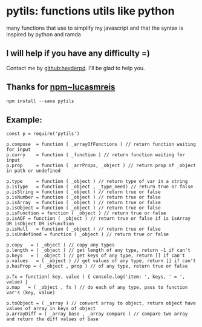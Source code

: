 # pytils: functions utils like python
many functions that use to simplify my javascript and that the syntax is inspired by python and ramda

## I will help if you have any difficulty =)
Contact me by [github:heyderpd](https://github.com/heyderpd). I'll be glad to help you.

## Thanks for [npm~lucasmreis](https://www.npmjs.com/~lucasmreis)
```javascript
npm install --save pytils
```

## Example:
```terminal
const p = require('pytils')

p.compose  = function ( _arrayOfFunctions ) // return function waiting for input
p.curry    = function ( _function ) // return function waiting for input
p.prop     = function ( _arrProps, _object ) // return prop of _object in path or undefined

p.type     = function ( _object ) // return type of var in a string
p.isType   = function ( _object , _type_need) // return true or false
p.isString = function ( _object ) // return true or false
p.isNumber = function ( _object ) // return true or false
p.isArray  = function ( _object ) // return true or false
p.isObject = function ( _object ) // return true or false
p.isFunction = function ( _object ) // return true or false
p.isAOF = function ( _object ) // return true or false if is isArray OR isObject OR isFunction
p.isNull   = function ( _object ) // return true or false
p.isUndefined = function ( _object ) // return true or false

p.copy   = ( _object ) // copy any types
p.length = ( _object ) // get length of any type, return -1 if can't
p.keys   = ( _object ) // get keys of any type, return [] if can't
p.values   = ( _object ) // get values of any type, return [] if can't
p.hasProp = ( _object , prop ) // of any type, return true or false

p.fx = function( key, value ) { console.log('item: ', keys, ' = ', value) }
p.map   = ( _object , fx ) // do each of any type, pass to function var's (key, value)

p.toObject = ( _array ) // convert array to object, return object have values of array in keys of object
p.arrayDiff = ( _array base , _array compare ) // compare two array and return the diff values of base
```
